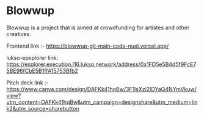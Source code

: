 # Blowwup
Blowwup is a project that is aimed at crowdfunding for artistes and other creatives.

Frontend link :- https://blowwup-git-main-code-nuel.vercel.app/

lukso-epxplorer link:
https://explorer.execution.l16.lukso.network/address/0x1FD5e5B4d5f9FcE75BE96fCbE5B1ffA15753Bfb2

Pitch deck link :- https://www.canva.com/design/DAFKk41hqBw/3F1lsXzi2IDYaQ4NYmVkuw/view?utm_content=DAFKk41hqBw&utm_campaign=designshare&utm_medium=link2&utm_source=sharebutton
